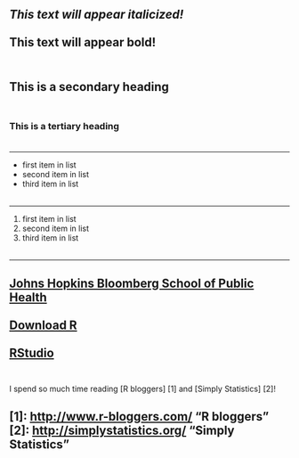 *This text will appear italicized!*<br></br>
**This text will appear bold!**<br></br>
---
## This is a secondary heading<br></br>
### This is a tertiary heading<br></br>
---
- first item in list
- second item in list
- third item in list
<br></br>
---
1. first item in list
2. second item in list
3. third item in list
<br></br>
---
[Johns Hopkins Bloomberg School of Public Health](http://www.jhsph.edu)<br></br>
[Download R](http://www.r-project.org/)<br></br>
[RStudio](http://www.rstudio.com)<br></br>
---
I spend so much time reading [R bloggers] [1] and [Simply Statistics] [2]!

[1]: http://www.r-bloggers.com/	“R bloggers”
[2]: http://simplystatistics.org/		“Simply Statistics”
---
<br></br>

